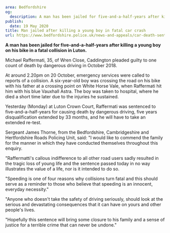```yaml
area: Bedfordshire
og:
  description: A man has been jailed for five-and-a-half-years after killing a young boy on his bike in a fatal collision in Luton.
publish:
  date: 19 May 2020
title: Man jailed after killing a young boy in fatal car crash
url: https://www.bedfordshire.police.uk/news-and-appeals/car-death-sentencing-may20
```

**A man has been jailed for five-and-a-half-years after killing a young boy on his bike in a fatal collision in Luton.**

Michael Raffermati, 35, of Wren Close, Caddington pleaded guilty to one count of death by dangerous driving in October 2018.

At around 2.20pm on 20 October, emergency services were called to reports of a collision. A six-year-old boy was crossing the road on his bike with his father at a crossing point on White Horse Vale, when Raffermati hit him with his blue Vauxhall Astra. The boy was taken to hospital, where he died a short time later due to the injuries he sustained.

Yesterday (Monday) at Luton Crown Court, Raffermati was sentenced to five-and-a-half-years for causing death by dangerous driving, five years disqualification extended by 33 months, and he will have to take an extended re-test.

Sergeant James Thorne, from the Bedfordshire, Cambridgeshire and Hertfordshire Roads Policing Unit, said: "I would like to commend the family for the manner in which they have conducted themselves throughout this enquiry.

"Raffermatti's callous indifference to all other road users sadly resulted in the tragic loss of young life and the sentence passed today in no way illustrates the value of a life, nor is it intended to do so.

"Speeding is one of four reasons why collisions turn fatal and this should serve as a reminder to those who believe that speeding is an innocent, everyday necessity."

"Anyone who doesn't take the safety of driving seriously, should look at the serious and devastating consequences that it can have on yours and other people's lives.

"Hopefully this sentence will bring some closure to his family and a sense of justice for a terrible crime that can never be undone."
